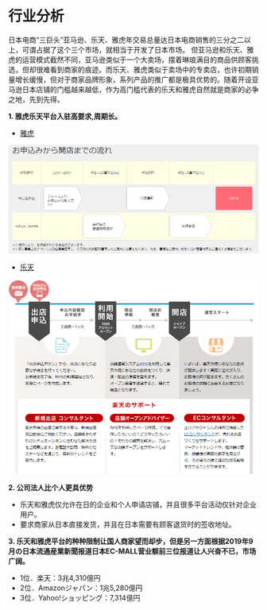 # 行业分析

日本电商“三巨头”亚马逊、乐天、雅虎年交易总量达日本电商销售的三分之二以上，可谓占据了这个三个市场，就相当于开发了日本市场。 但亚马逊和乐天、雅虎的运营模式截然不同，亚马逊类似于一个大卖场，摆着琳琅满目的商品供顾客挑选，但却很难看到商家的痕迹。而乐天、雅虎类似于卖场中的专卖店，也许初期销量增长缓慢，但对于商家品牌形象，系列产品的推广都是极具优势的。随着开设亚马逊日本店铺的门槛越来越低，作为高门槛代表的乐天和雅虎自然就是商家的必争之地，先到先得。

 **1. 雅虎乐天平台入驻高要求,周期长。**

* [雅虎](https://business-ec.yahoo.co.jp/shopping/attention/)

![&#x96C5;&#x864E;&#x5E97;&#x94FA;&#x6CE8;&#x518C;](https://raw.githubusercontent.com/a1609jk/Typora-Picgo/master/imgs/20201028183509.png)

* [乐天](https://www.rakuten.co.jp/ec/open/attention/?l-id=PC_open_to_attention)

![&#x4E50;&#x5929;&#x5E97;&#x94FA;&#x6CE8;&#x518C;](https://raw.githubusercontent.com/a1609jk/Typora-Picgo/master/imgs/20201028165101.png)

**2. 公司法人比个人更具优势**

* 乐天和雅虎仅允许在日的企业和个人申请店铺，并且很多平台活动仅针对企业用户。
* 要求商家从日本直接发货，并且在日本需要有顾客退货时的签收地址。

**3. 乐天和雅虎平台的种种限制让国人商家望而却步，但是另一方面根据2019年9月の日本流通産業新聞报道日本EC-MALL营业额前三位报道让人兴奋不已，市场广阔。**

* 1位．楽天：3兆4,310億円
* 2位．Amazonジャパン：1兆5,280億円
* 3位．Yahoo!ショッピング：7,314億円

